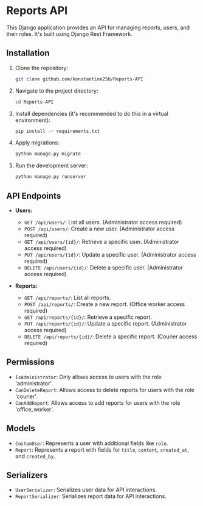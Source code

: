 # Reports API

This Django application provides an API for managing reports, users, and their roles. It's built using Django Rest Framework.

## Installation

1. Clone the repository:
   ```bash
   git clone github.com/konstantine25b/Reports-API
   ```

2. Navigate to the project directory:
   ```bash
   cd Reports-API
   ```

3. Install dependencies (it's recommended to do this in a virtual environment):
   ```bash
   pip install -r requirements.txt
   ```

4. Apply migrations:
   ```bash
   python manage.py migrate
   ```

5. Run the development server:
   ```bash
   python manage.py runserver
   ```

## API Endpoints

- **Users:**  
  - `GET /api/users/`: List all users. (Administrator access required)
  - `POST /api/users/`: Create a new user. (Administrator access required)
  - `GET /api/users/{id}/`: Retrieve a specific user. (Administrator access required)
  - `PUT /api/users/{id}/`: Update a specific user. (Administrator access required)
  - `DELETE /api/users/{id}/`: Delete a specific user. (Administrator access required)

- **Reports:**  
  - `GET /api/reports/`: List all reports.
  - `POST /api/reports/`: Create a new report. (Office worker access required)
  - `GET /api/reports/{id}/`: Retrieve a specific report.
  - `PUT /api/reports/{id}/`: Update a specific report. (Administrator access required)
  - `DELETE /api/reports/{id}/`: Delete a specific report. (Courier access required)

## Permissions

- `IsAdministrator`: Only allows access to users with the role 'administrator'.
- `CanDeleteReport`: Allows access to delete reports for users with the role 'courier'.
- `CanAddReport`: Allows access to add reports for users with the role 'office_worker'.

## Models

- `CustomUser`: Represents a user with additional fields like `role`.
- `Report`: Represents a report with fields for `title`, `content`, `created_at`, and `created_by`.

## Serializers

- `UserSerializer`: Serializes user data for API interactions.
- `ReportSerializer`: Serializes report data for API interactions.
